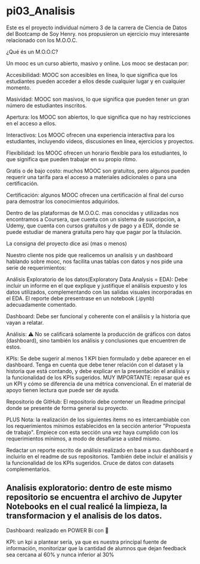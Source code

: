 # pi03_Analisis

Este es el proyecto individual número 3 de la carrera de Ciencia de Datos del Bootcamp de Soy Henry.
nos propusieron un ejercicio muy interesante relacionado con los M.O.O.C.

¿Qué és un M.O.O.C?

Un mooc es un curso abierto, masivo y online.
Los mooc se destacan por:

Accesibilidad: MOOC son accesibles en línea, lo que significa que los estudiantes pueden acceder a ellos desde cualquier lugar y en cualquier momento.

Masividad: MOOC son masivos, lo que significa que pueden tener un gran número de estudiantes inscritos.

Apertura: los MOOC son abiertos, lo que significa que no hay restricciones en el acceso a ellos.

Interactivos: Los MOOC ofrecen una experiencia interactiva para los estudiantes, incluyendo videos, discusiones en línea, ejercicios y proyectos.

Flexibilidad: los MOOC ofrecen un horario flexible para los estudiantes, lo que significa que pueden trabajar en su propio ritmo.

Gratis o de bajo costo: muchos MOOC son gratuitos, pero algunos pueden requerir una tarifa para el acceso a materiales adicionales o para una certificación.

Certificación: algunos MOOC ofrecen una certificación al final del curso para demostrar los conocimientos adquiridos.

Dentro de las plataformas de M.O.O.C. mas conocidas y utilizadas nos encontramos a Coursera, que cuenta con un sistema de suscripcion, a Udemy, que cuenta con cursos gratuitos y de pago y a EDX, donde se puede estudiar de manera gratuita pero hay que pagar por la titulación. 

La consigna del proyecto dice asi (mas o menos)

Nuestro cliente nos pide que realicemos un analisis y un dashboard hablando sobre mooc, nos facilita unas tablas con datos y nos pide una serie de requerimientos:

Análisis Exploratorio de los datos(Exploratory Data Analysis = EDA): Debe incluir un informe en el que explique y justifique el análisis expuesto y los datos utilizados, complementando con las salidas visuales incorporadas en el EDA. El reporte debe presentrase en un notebook (.ipynb) adecuadamente comentado.

Dashboard: Debe ser funcional y coherente con el análisis y la historia que vayan a relatar.

Análisis: ⚠️ No se calificará solamente la producción de gráficos con datos (dashboard), sino también los análisis y conclusiones que encuentren de estos.

KPIs: Se debe sugerir al menos 1 KPI bien formulado y debe aparecer en el dashboard. Tenga en cuenta que debe tener relación con el dataset y la historia que está contando, y debe explicar en la presentación el análisis y la funcionalidad de los KPIs sugeridos.
MUY IMPORTANTE: repasar qué es un KPI y cómo se diferencia de una métrica convencional. En el material de apoyo tienen lectura que puede ser de ayuda.

Repositorio de GitHub: El repositorio debe contener un Readme principal donde se presente de forma general su proyecto.

PLUS
Nota: la realización de los siguientes ítems no es intercambiable con los requerimientos mínimos establecidos en la sección anterior "Propuesta de trabajo". Empiece con esta sección una vez haya cumplido con los requerimientos mínimos, a modo de desafiarse a usted mismo.

Redactar un reporte escrito de análisis realizado en base a sus dashboard e incluirlo en el readme de sus repositorios. También debe incluir el análisis y la funcionalidad de los KPIs sugeridos.
Cruce de datos con datasets complementarios.


## Analisis exploratorio: dentro de este mismo repositorio se encuentra el archivo de Jupyter Notebooks en el cual realicé la limpieza, la transformacion y el analisis de los datos.

Dashboard: realizado en POWER Bi con 💛


KPI: un kpi a plantear sería, ya que es nuestra principal fuente de información, monitorizar que la cantidad de alumnos que dejan feedback sea cercana al 60% y nunca inferior al 30%
